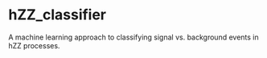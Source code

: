 # hZZ_classifier
A machine learning approach to classifying signal vs. background events in hZZ processes.
